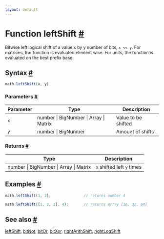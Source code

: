 ```yaml
---
layout: default
---
```


<!-- Note: This file is automatically generated from source code comments. Changes made in this file will be overridden. -->

<h1 id="function-leftshift">Function leftShift <a href="#function-leftshift" title="Permalink">#</a></h1>

Bitwise left logical shift of a value x by y number of bits, `x << y`.
For matrices, the function is evaluated element wise.
For units, the function is evaluated on the best prefix base.


<h2 id="syntax">Syntax <a href="#syntax" title="Permalink">#</a></h2>

```js
math.leftShift(x, y)
```

<h3 id="parameters">Parameters <a href="#parameters" title="Permalink">#</a></h3>

Parameter | Type | Description
--------- | ---- | -----------
`x` | number &#124; BigNumber &#124; Array &#124; Matrix | Value to be shifted
`y` | number &#124; BigNumber | Amount of shifts

<h3 id="returns">Returns <a href="#returns" title="Permalink">#</a></h3>

Type | Description
---- | -----------
number &#124; BigNumber &#124; Array &#124; Matrix | `x` shifted left `y` times


<h2 id="examples">Examples <a href="#examples" title="Permalink">#</a></h2>

```js
math.leftShift(1, 2);               // returns number 4

math.leftShift([1, 2, 3], 4);       // returns Array [16, 32, 64]
```


<h2 id="see-also">See also <a href="#see-also" title="Permalink">#</a></h2>

[leftShift](leftShift.html),
[bitNot](bitNot.html),
[bitOr](bitOr.html),
[bitXor](bitXor.html),
[rightArithShift](rightArithShift.html),
[rightLogShift](rightLogShift.html)
